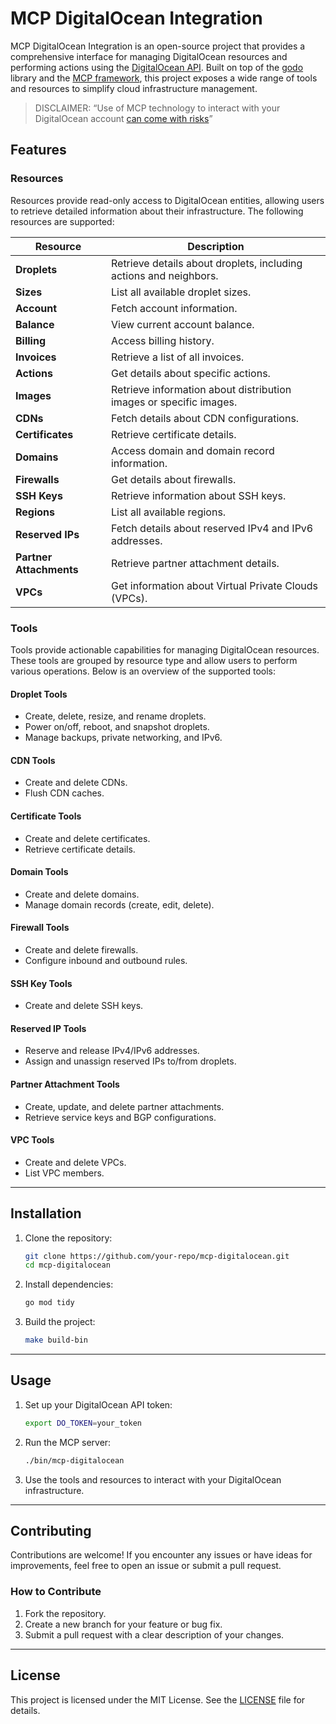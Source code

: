 # MCP DigitalOcean Integration

MCP DigitalOcean Integration is an open-source project that provides a comprehensive interface for managing DigitalOcean resources and performing actions using the [DigitalOcean API](https://docs.digitalocean.com/reference/api/). Built on top of the [godo](https://github.com/digitalocean/godo) library and the [MCP framework](https://github.com/mark3labs/mcp-go), this project exposes a wide range of tools and resources to simplify cloud infrastructure management.

> DISCLAIMER: “Use of MCP technology to interact with your DigitalOcean account [can come with risks](https://www.wiz.io/blog/mcp-security-research-briefing)”

## Features

### Resources

Resources provide read-only access to DigitalOcean entities, allowing users to retrieve detailed information about their infrastructure. The following resources are supported:

| **Resource**            | **Description**                                                                 |
|--------------------------|---------------------------------------------------------------------------------|
| **Droplets**             | Retrieve details about droplets, including actions and neighbors.              |
| **Sizes**                | List all available droplet sizes.                                              |
| **Account**              | Fetch account information.                                                     |
| **Balance**              | View current account balance.                                                  |
| **Billing**              | Access billing history.                                                        |
| **Invoices**             | Retrieve a list of all invoices.                                               |
| **Actions**              | Get details about specific actions.                                            |
| **Images**               | Retrieve information about distribution images or specific images.             |
| **CDNs**                 | Fetch details about CDN configurations.                                        |
| **Certificates**         | Retrieve certificate details.                                                  |
| **Domains**              | Access domain and domain record information.                                   |
| **Firewalls**            | Get details about firewalls.                                                   |
| **SSH Keys**             | Retrieve information about SSH keys.                                           |
| **Regions**              | List all available regions.                                                    |
| **Reserved IPs**         | Fetch details about reserved IPv4 and IPv6 addresses.                          |
| **Partner Attachments**  | Retrieve partner attachment details.                                           |
| **VPCs**                 | Get information about Virtual Private Clouds (VPCs).                          |

### Tools

Tools provide actionable capabilities for managing DigitalOcean resources. These tools are grouped by resource type and allow users to perform various operations. Below is an overview of the supported tools:

#### Droplet Tools
- Create, delete, resize, and rename droplets.
- Power on/off, reboot, and snapshot droplets.
- Manage backups, private networking, and IPv6.

#### CDN Tools
- Create and delete CDNs.
- Flush CDN caches.

#### Certificate Tools
- Create and delete certificates.
- Retrieve certificate details.

#### Domain Tools
- Create and delete domains.
- Manage domain records (create, edit, delete).

#### Firewall Tools
- Create and delete firewalls.
- Configure inbound and outbound rules.

#### SSH Key Tools
- Create and delete SSH keys.

#### Reserved IP Tools
- Reserve and release IPv4/IPv6 addresses.
- Assign and unassign reserved IPs to/from droplets.

#### Partner Attachment Tools
- Create, update, and delete partner attachments.
- Retrieve service keys and BGP configurations.

#### VPC Tools
- Create and delete VPCs.
- List VPC members.

---

## Installation

1. Clone the repository:
   ```bash
   git clone https://github.com/your-repo/mcp-digitalocean.git
   cd mcp-digitalocean
   ```

2. Install dependencies:
   ```bash
   go mod tidy
   ```

3. Build the project:
   ```bash
   make build-bin
   ```

---

## Usage

1. Set up your DigitalOcean API token:
   ```bash
   export DO_TOKEN=your_token
   ```

2. Run the MCP server:
   ```bash
   ./bin/mcp-digitalocean
   ```

3. Use the tools and resources to interact with your DigitalOcean infrastructure.

---

## Contributing

Contributions are welcome! If you encounter any issues or have ideas for improvements, feel free to open an issue or submit a pull request.

### How to Contribute
1. Fork the repository.
2. Create a new branch for your feature or bug fix.
3. Submit a pull request with a clear description of your changes.

---

## License

This project is licensed under the MIT License. See the [LICENSE](LICENSE) file for details.
